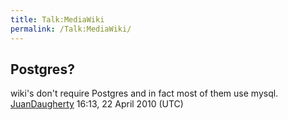 ```yaml
---
title: Talk:MediaWiki
permalink: /Talk:MediaWiki/
---
```


Postgres?
---------

wiki's don't require Postgres and in fact most of them use mysql. [JuanDaugherty](/User:JuanDaugherty "wikilink") 16:13, 22 April 2010 (UTC)